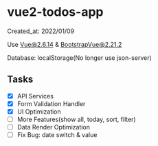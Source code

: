 # vue2-todos-app

Created_at: 2022/01/09

Use Vue@2.6.14 & BootstrapVue@2.21.2

Database: localStorage(No longer use json-server)

## Tasks

- [x] API Services
- [x] Form Validation Handler
- [x] UI Optimization
- [ ] More Features(show all, today, sort, filter)
- [ ] Data Render Optimization
- [ ] Fix Bug: date switch & value
